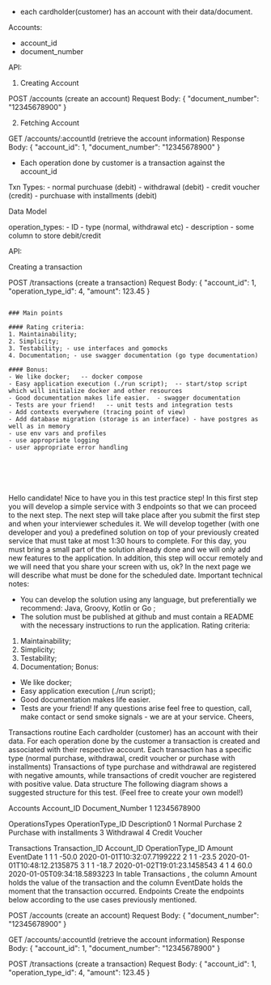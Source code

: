 - each cardholder(customer) has an account with their data/document.


Accounts:
- account_id
- document_number

API:

1. Creating Account

POST /accounts (create an account)
Request Body:
{
"document_number": "12345678900"
}

2. Fetching Account

GET /accounts/:accountId (retrieve the account information)
Response Body:
{
"account_id": 1,
"document_number": "12345678900"
}


- Each operation done by customer is a transaction against the account_id

Txn Types:
    - normal purchuase (debit)
    - withdrawal (debit)
    - credit voucher (credit)
    - purchuase with installments (debit)
 

Data Model

operation_types:
    - ID
    - type (normal, withdrawal etc)
    - description
    - some column to store debit/credit



API:

Creating a transaction

POST /transactions (create a transaction)
Request Body:
{
"account_id": 1,
"operation_type_id": 4,
"amount": 123.45
}
```

### Main points

#### Rating criteria:
1. Maintainability;
2. Simplicity;
3. Testability; - use interfaces and gomocks
4. Documentation; - use swagger documentation (go type documentation)

#### Bonus:
- We like docker;   -- docker compose
- Easy application execution (./run script);  -- start/stop script which will initialize docker and other resources
- Good documentation makes life easier.  - swagger documentation
- Tests are your friend!   -- unit tests and integration tests
- Add contexts everywhere (tracing point of view)
- Add database migration (storage is an interface) - have postgres as well as in memory
- use env vars and profiles
- use appropriate logging
- user appropriate error handling






```
Hello candidate!
Nice to have you in this test practice step!
In this first step you will develop a simple service with 3 endpoints so that we can
proceed to the next step.
The next step will take place after you submit the first step and when your
interviewer schedules it. We will develop together (with one developer and you) a
predefined solution on top of your previously created service that must take at
most 1:30 hours to complete.
For this day, you must bring a small part of the solution already done and we will
only add new features to the application.
In addition, this step will occur remotely and we will need that you share your
screen with us, ok?
In the next page we will describe what must be done for the scheduled date.
Important technical notes:
- You can develop the solution using any language, but preferentially we
recommend: Java, Groovy, Kotlin or Go ;
- The solution must be published at github and must contain a README with the
necessary instructions to run the application.
Rating criteria:
1. Maintainability;
2. Simplicity;
3. Testability;
4. Documentation;
Bonus:
- We like docker;
- Easy application execution (./run script);
- Good documentation makes life easier.
- Tests are your friend!
If any questions arise feel free to question, call, make contact or send smoke
signals - we are at your service.
Cheers,


Transactions routine
Each cardholder (customer) has an account with their data.
For each operation done by the customer a transaction is created and associated with their
respective account.
Each transaction has a specific type (normal purchase, withdrawal, credit voucher or
purchase with installments)
Transactions of type purchase and withdrawal are registered with negative amounts, while
transactions of credit voucher are registered with positive value.
Data structure
The following diagram shows a suggested structure for this test. (Feel free to create your
own model!)


Accounts
Account_ID Document_Number
1 12345678900

OperationsTypes
OperationType_ID Description0
1 Normal Purchase
2 Purchase with installments
3 Withdrawal
4 Credit Voucher

Transactions
Transaction_ID Account_ID OperationType_ID Amount EventDate
1 1 1 -50.0 2020-01-01T10:32:07.7199222
2 1 1 -23.5 2020-01-01T10:48:12.2135875
3 1 1 -18.7 2020-01-02T19:01:23.1458543
4 1 4 60.0 2020-01-05T09:34:18.5893223
In table Transactions , the column Amount holds the value of the transaction and the
column EventDate holds the moment that the transaction occurred.
Endpoints
Create the endpoints below according to the use cases previously mentioned.


POST /accounts (create an account)
Request Body:
{
"document_number": "12345678900"
}


GET /accounts/:accountId (retrieve the account information)
Response Body:
{
"account_id": 1,
"document_number": "12345678900"
}


POST /transactions (create a transaction)
Request Body:
{
"account_id": 1,
"operation_type_id": 4,
"amount": 123.45
}
```